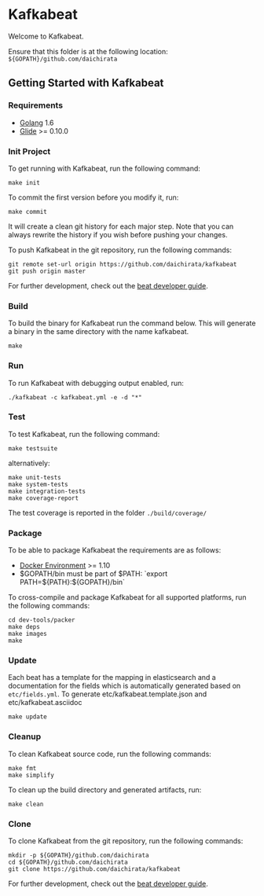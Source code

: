 # Kafkabeat

Welcome to Kafkabeat.

Ensure that this folder is at the following location:
`${GOPATH}/github.com/daichirata`

## Getting Started with Kafkabeat

### Requirements

* [Golang](https://golang.org/dl/) 1.6
* [Glide](https://github.com/Masterminds/glide) >= 0.10.0

### Init Project
To get running with Kafkabeat, run the following command:

```
make init
```

To commit the first version before you modify it, run:

```
make commit
```

It will create a clean git history for each major step. Note that you can always rewrite the history if you wish before pushing your changes.

To push Kafkabeat in the git repository, run the following commands:

```
git remote set-url origin https://github.com/daichirata/kafkabeat
git push origin master
```

For further development, check out the [beat developer guide](https://www.elastic.co/guide/en/beats/libbeat/current/new-beat.html).

### Build

To build the binary for Kafkabeat run the command below. This will generate a binary
in the same directory with the name kafkabeat.

```
make
```


### Run

To run Kafkabeat with debugging output enabled, run:

```
./kafkabeat -c kafkabeat.yml -e -d "*"
```


### Test

To test Kafkabeat, run the following command:

```
make testsuite
```

alternatively:
```
make unit-tests
make system-tests
make integration-tests
make coverage-report
```

The test coverage is reported in the folder `./build/coverage/`


### Package

To be able to package Kafkabeat the requirements are as follows:

 * [Docker Environment](https://docs.docker.com/engine/installation/) >= 1.10
 * $GOPATH/bin must be part of $PATH: `export PATH=${PATH}:${GOPATH}/bin`

To cross-compile and package Kafkabeat for all supported platforms, run the following commands:

```
cd dev-tools/packer
make deps
make images
make
```

### Update

Each beat has a template for the mapping in elasticsearch and a documentation for the fields
which is automatically generated based on `etc/fields.yml`.
To generate etc/kafkabeat.template.json and etc/kafkabeat.asciidoc

```
make update
```


### Cleanup

To clean  Kafkabeat source code, run the following commands:

```
make fmt
make simplify
```

To clean up the build directory and generated artifacts, run:

```
make clean
```


### Clone

To clone Kafkabeat from the git repository, run the following commands:

```
mkdir -p ${GOPATH}/github.com/daichirata
cd ${GOPATH}/github.com/daichirata
git clone https://github.com/daichirata/kafkabeat
```


For further development, check out the [beat developer guide](https://www.elastic.co/guide/en/beats/libbeat/current/new-beat.html).
